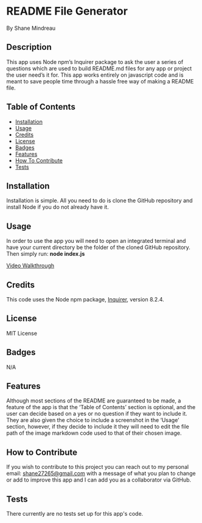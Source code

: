 
# README File Generator

By Shane Mindreau

## Description

This app uses Node npm’s Inquirer package to ask the user a series of questions which are used to build README.md files for any app or project the user need’s it for. This app works entirely on javascript code and is meant to save people time through a hassle free way of making a README file.

## Table of Contents

- [Installation](#installation)
- [Usage](#usage)
- [Credits](#credits)
- [License](#license)
- [Badges](#badges)
- [Features](#features)
- [How To Contribute](#contribute)
- [Tests](#tests)

## Installation

Installation is simple. All you need to do is clone the GitHub repository and install Node if you do not already have it.

## Usage

In order to use the app you will need to open an integrated terminal and have your current directory be the folder of the cloned GitHub repository. Then simply run: **node index.js**

[Video Walkthrough](https://drive.google.com/file/d/1h8XQkfgon-tuox5KdfJ9xoLgwI51BgdD/view)

## Credits

This code uses the Node npm package, [Inquirer](https://www.npmjs.com/package//inquirer), version 8.2.4.

## License

MIT License

## Badges

N/A

## Features

Although most sections of the README are guaranteed to be made, a feature of the app is that the ‘Table of Contents’ section is optional, and the user can decide based on a yes or no question if they want to include it. They are also given the choice to include a screenshot in the ‘Usage’ section, however, if they decide to include it they will need to edit the file path of the image markdown code used to that of their chosen image.

## How to Contribute <a id="contribute"></a>

If you wish to contribute to this project you can reach out to my personal email: shane27265@gmail.com with a message of what you plan to change or add to improve this app and I can add you as a collaborator via GitHub.

## Tests

There currently are no tests set up for this app's code.

